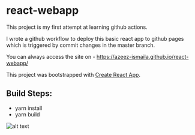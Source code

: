 # react-webapp
This project is my first attempt at learning github actions.

I wrote a github workflow to deploy this basic react app to github pages which is triggered by commit changes in the master branch.

You can always access the site on - https://azeez-ismaila.github.io/react-webapp/

This project was bootstrapped with [Create React App](https://github.com/facebook/create-react-app).

## Build Steps:
* yarn install
* yarn build

![alt text](./docs/example-screen.png "React sample WebApp")
